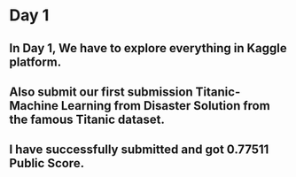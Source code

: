 # Day 1
## In Day 1, We have to explore everything in Kaggle platform.
## Also submit our first submission Titanic-Machine Learning from Disaster Solution from the famous Titanic dataset.
## I have successfully submitted and got 0.77511 Public Score.
